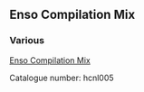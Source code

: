 ## Enso Compilation Mix   
### Various  
[Enso Compilation Mix](http://hippocamp.net/releases/hcnl005/hcnl005_enso_mix_by_matthew_lever_and_jonathan_fisher.mp3)  
  
Catalogue number: hcnl005  
  
